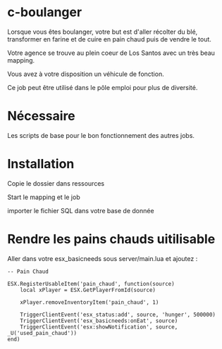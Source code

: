 # c-boulanger
Lorsque vous êtes boulanger, votre but est d'aller récolter du blé, transformer en farine et de cuire en pain chaud puis de vendre le tout.

Votre agence se trouve au plein coeur de Los Santos avec un très beau mapping.

Vous avez à votre disposition un véhicule de fonction.

Ce job peut être utilisé dans le pôle emploi pour plus de diversité.

# Nécessaire
Les scripts de base pour le bon fonctionnement des autres jobs.

# Installation
Copie le dossier dans ressources 

Start le mapping et le job

importer le fichier SQL dans votre base de donnée

# Rendre les pains chauds uitilisable
Aller dans votre esx_basicneeds sous server/main.lua et ajoutez :
```
-- Pain Chaud

ESX.RegisterUsableItem('pain_chaud', function(source)
	local xPlayer = ESX.GetPlayerFromId(source)

	xPlayer.removeInventoryItem('pain_chaud', 1)

	TriggerClientEvent('esx_status:add', source, 'hunger', 500000)
	TriggerClientEvent('esx_basicneeds:onEat', source)
	TriggerClientEvent('esx:showNotification', source, _U('used_pain_chaud'))
end)
```

